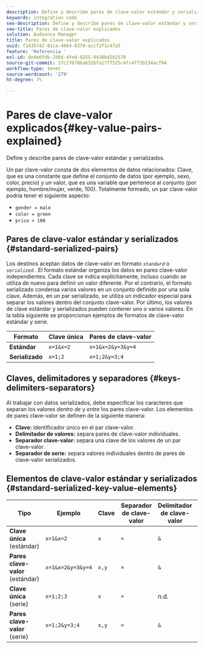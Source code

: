 ```yaml
---
description: Define y describe pares de clave-valor estándar y serializados.
keywords: integration code
seo-description: Define y describe pares de clave-valor estándar y serializados.
seo-title: Pares de clave-valor explicados
solution: Audience Manager
title: Pares de clave-valor explicados
uuid: f1435742-81ca-4964-8370-accf2f1c47a5
feature: 'Referencia '
exl-id: de4e6fdb-2d6d-4fed-9255-9438b42b2570
source-git-commit: 1fc17678ba632bfa17f7525c4fc4ff3b534acf94
workflow-type: tm+mt
source-wordcount: '279'
ht-degree: 7%

---
```


# Pares de clave-valor explicados{#key-value-pairs-explained}

Define y describe pares de clave-valor estándar y serializados.

<!-- 

c_key_value_explained.xml

 -->

Un par clave-valor consta de dos elementos de datos relacionados: Clave, que es una constante que define el conjunto de datos (por ejemplo, sexo, color, precio) y un valor, que es una variable que pertenece al conjunto (por ejemplo, hombre/mujer, verde, 100). Totalmente formado, un par clave-valor podría tener el siguiente aspecto:

* `gender = male`
* `color = green`
* `price > 100`

## Pares de clave-valor estándar y serializados {#standard-serialized-pairs}

Los destinos aceptan datos de clave-valor en formato *`standard`* o *`serialized`* . El formato estándar organiza los datos en pares clave-valor independientes. Cada clave se indica explícitamente, incluso cuando se utiliza de nuevo para definir un valor diferente. Por el contrario, el formato serializado condensa varios valores en un conjunto definido por una sola clave. Además, en un par serializado, se utiliza un indicador especial para separar los valores dentro del conjunto clave-valor. Por último, los valores de clave estándar y serializados pueden contener uno o varios valores. En la tabla siguiente se proporcionan ejemplos de formatos de clave-valor estándar y serie.

| Formato | Clave única | Pares de clave-valor |
|---|---|---|
| **Estándar** | `x=1&x=2` | `x=1&x=2&y=3&y=4` |
| **Serializado** | `x=1;2` | `x=1;2&y=3;4` |



## Claves, delimitadores y separadores {#keys-delimiters-separators}

Al trabajar con datos serializados, debe especificar los caracteres que separan los valores *dentro de* y *entre* los pares clave-valor. Los elementos de pares clave-valor se definen de la siguiente manera:

* **Clave:**  identificador único en el par clave-valor.
* **Delimitador de valores:** separa pares de clave-valor individuales.
* **Separador clave-valor:** separa una clave de los valores de un par clave-valor.
* **Separador de serie:** separa valores individuales dentro de pares de clave-valor serializados.

## Elementos de clave-valor estándar y serializados {#standard-serialized-key-value-elements}


| Tipo | Ejemplo | Clave | Separador de clave-valor | Delimitador de clave-valor | Separador serie |
|---------|----------|---------|---------|----------|---------|
| **Clave única**  (estándar) | `x=1&x=2` | `x` | `=` | `&` | n.d. |
| **Pares clave-valor**  (estándar) | `x=1&x=2&y=3&y=4` | `x,y` | `=` | `&` | n.d. |
| **Clave única**  (serie) | `x=1;2;3` | `x` | `=` | n.d. | `;` |
| **Pares clave-valor**  (serie) | `x=1;2&y=3;4` | `x,y` | `=` | `&` | `;` |
